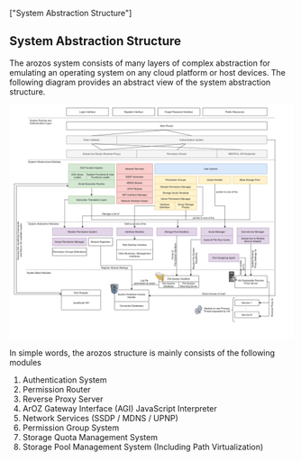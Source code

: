 ["System Abstraction Structure"]

## System Abstraction Structure

The arozos system consists of many layers of complex abstraction for emulating an operating system on any cloud platform or host devices. The following diagram provides an abstract view of the system abstraction structure. 

![Overall structure diagram](../../img/6/Overall%20structure%20diagram.png)

In simple words, the arozos structure is mainly consists of the following modules

1. Authentication System
2. Permission Router
3. Reverse Proxy Server
4. ArOZ Gateway Interface (AGI) JavaScript Interpreter
5. Network Services (SSDP / MDNS / UPNP)
6. Permission Group System
7. Storage Quota Management System
8. Storage Pool Management System (Including Path Virtualization)



